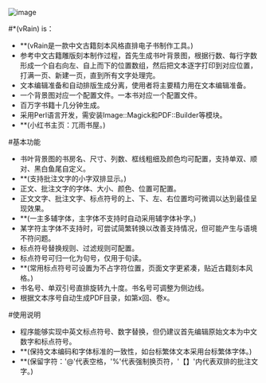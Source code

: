 
![image](/tree/main/images/cover.png)

#*(vRain) is：  

- **(vRain是一款中文古籍刻本风格直排电子书制作工具。)
- 参考中文古籍雕版刻本制作过程，首先生成书叶背景图，根据行数、每行字数形成一个自右向左、自上而下的位置数组，然后把文本逐字打印到对应位置，打满一页、新建一页，直到所有文字处理完。
- 文本编辑准备和自动排版生成分离，使用者将主要精力用在文本编辑准备。
- 一个背景图对应一个配置文件。一本书对应一个配置文件。
- 百万字书籍十几分钟生成。
- 采用Perl语言开发，需安装Image::Magick和PDF::Builder等模块。
- **(小红书主页：兀雨书屋。)

#基本功能  

- 书叶背景图的书房名、尺寸、列数、框线粗细及颜色均可配置，支持单双、顺对、黑白鱼尾自定义。
- **(支持批注文字的小字双排显示。)
- 正文、批注文字的字体、大小、颜色、位置可配置。
- 正文文字、批注文字、标点符号的上、下、左、右位置均可微调以达到最佳呈现效果。
- **(一主多辅字体，主字体不支持时自动采用辅字体补字。)
- 某字符主字体不支持时，可尝试简繁转换以改善支持情况，但可能产生与语境不符问题。
- 标点符号替换规则、过滤规则可配置。
- 标点符号可归一化为句号，仅用于句读。
- **(常用标点符号可设置为不占字符位置，页面文字更紧凑，贴近古籍刻本风格。)
- 书名号、单双引号直排旋转九十度。书名号可调整为侧边线。
- 根据文本序号自动生成PDF目录，如第x回、卷x。
  
#使用说明  

- 程序能够实现中英文标点符号、数字替换，但仍建议首先编辑原始文本为中文数字和标点符号。
- **(保持文本编码和字体标准的一致性，如台标繁体文本采用台标繁体字体。)
- **(保留字符：'@'代表空格，'%'代表强制换页符，'【】'内代表双排的批注文字。)